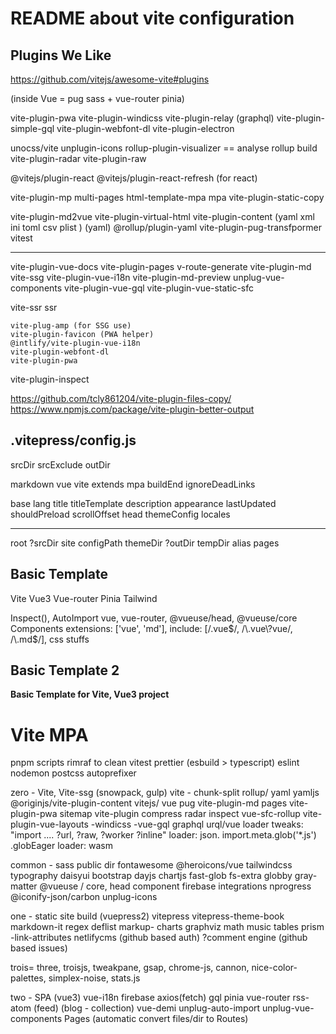 # README about vite configuration


## Plugins We Like

https://github.com/vitejs/awesome-vite#plugins

  (inside Vue = pug sass + vue-router pinia)

  vite-plugin-pwa
  vite-plugin-windicss
  vite-plugin-relay (graphql)
  vite-plugin-simple-gql
  vite-plugin-webfont-dl
  vite-plugin-electron

  unocss/vite
  unplugin-icons
  rollup-plugin-visualizer == analyse rollup build
  vite-plugin-radar
  vite-plugin-raw

  @vitejs/plugin-react
  @vitejs/plugin-react-refresh (for react)

  vite-plugin-mp  multi-pages  html-template-mpa   mpa
  vite-plugin-static-copy

  vite-plugin-md2vue
  vite-plugin-virtual-html
  vite-plugin-content (yaml xml ini toml csv plist )
  (yaml) @rollup/plugin-yaml
  vite-plugin-pug-transfpormer
  vitest

  -------
  vite-plugin-vue-docs
  vite-plugin-pages
  v-route-generate
  vite-plugin-md
  vite-ssg
  vite-plugin-vue-i18n
  vite-plugin-md-preview
  unplug-vue-components
  vite-plugin-vue-gql
  vite-plugin-vue-static-sfc

  vite-ssr
  ssr


    vite-plug-amp (for SSG use)
    vite-plugin-favicon (PWA helper)
    @intlify/vite-plugin-vue-i18n
    vite-plugin-webfont-dl
    vite-plugin-pwa

  vite-plugin-inspect

  https://github.com/tcly861204/vite-plugin-files-copy/
  https://www.npmjs.com/package/vite-plugin-better-output


## .vitepress/config.js

  srcDir
  srcExclude
  outDir

  markdown
  vue
  vite
  extends
  mpa
  buildEnd
  ignoreDeadLinks

  base
  lang
  title
  titleTemplate
  description
  appearance
  lastUpdated
  shouldPreload
  scrollOffset
  head
  themeConfig
  locales

  -------------
  root
  ?srcDir
  site
  configPath
  themeDir
  ?outDir
  tempDir
  alias
  pages


## Basic Template

Vite
Vue3
Vue-router
Pinia
Tailwind


Inspect(),
AutoImport
vue, vue-router, @vueuse/head, @vueuse/core
Components
extensions: ['vue', 'md'],
include: [/\.vue$/, /\.vue\?vue/, /\.md$/],
css stuffs


## Basic Template 2


__Basic Template for Vite, Vue3 project__


# Vite MPA

pnpm scripts
  rimraf to clean
  vitest
  prettier (esbuild > typescript)
  eslint
  nodemon
  postcss autoprefixer

zero - Vite, Vite-ssg (snowpack, gulp)
  vite - chunk-split
  rollup/ yaml yamljs
  @originjs/vite-plugin-content
  vitejs/ vue
  pug
  vite-plugin-md pages
  vite-plugin-pwa
  sitemap
  vite-plugin compress radar inspect
  vue-sfc-rollup
  vite-plugin-vue-layouts -windicss
  -vue-gql graphql urql/vue
  loader tweaks: "import .... ?url, ?raw, ?worker ?inline"
  loader: json. import.meta.glob('*.js')  .globEager
  loader: wasm

common -
  sass
  public dir
  fontawesome @heroicons/vue
  tailwindcss typography
  daisyui
  bootstrap
  dayjs
  chartjs
  fast-glob fs-extra globby gray-matter
  @vueuse / core, head component firebase integrations
  nprogress
  @iconify-json/carbon unplug-icons

one - static site build (vuepress2)
  vitepress
  vitepress-theme-book
  markdown-it regex deflist
  markup- charts graphviz math music tables prism
    -link-attributes
  netlifycms (github based auth)
  ?comment engine (github based issues)

  trois= three, troisjs, tweakpane, gsap, chrome-js, cannon, nice-color-palettes, simplex-noise, stats.js


two - SPA (vue3)
  vue-i18n
  firebase axios(fetch) gql
  pinia
  vue-router
  rss-atom (feed)
  (blog - collection)
  vue-demi
  unplug-auto-import unplug-vue-components
  Pages (automatic convert files/dir to Routes)

